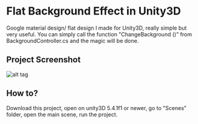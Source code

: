 Flat Background Effect in Unity3D
===================

Google material design/ flat design I made for Unity3D, really simple but very useful. You can simply call the function "ChangeBackground ()" from BackgroundController.cs and the magic will be done.


Project Screenshot
-------------

![alt tag](http://i.imgur.com/tFzPXym.png)


How to?
-------------

Download this project, open on unity3D 5.4.1f1 or newer, go to "Scenes" folder, open the main scene, run the project.
